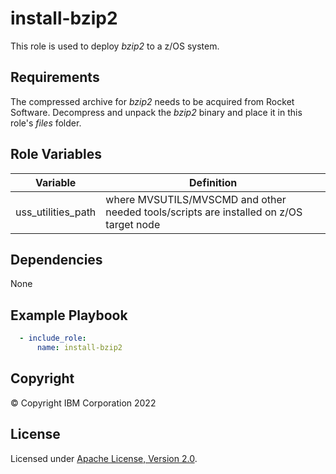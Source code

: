 install-bzip2
=========

This role is used to deploy _bzip2_ to a z/OS system.

Requirements
------------

The compressed archive for _bzip2_ needs to be acquired from Rocket Software. Decompress and unpack the _bzip2_ binary and place it in this role's _files_ folder.

Role Variables
--------------

| Variable           | Definition                                                                             |
|--------------------|----------------------------------------------------------------------------------------|
| uss_utilities_path | where MVSUTILS/MVSCMD and other needed tools/scripts are installed on z/OS target node |

Dependencies
------------

None

Example Playbook
----------------

```yaml
  - include_role: 
      name: install-bzip2
```

## Copyright

© Copyright IBM Corporation 2022

## License
Licensed under
[Apache License, Version 2.0](https://opensource.org/licenses/Apache-2.0).
